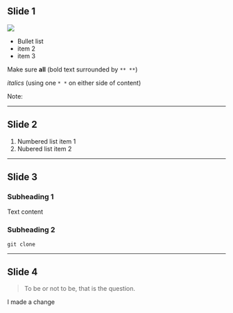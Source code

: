 ## Slide 1

![](https://media0.giphy.com/media/rncdcDDHCQaWI/200w.gif)

* Bullet list
* item 2
* item 3

Make sure **all** (bold text surrounded by `** **`) 

*italics* (using one `* *` on either side of content)

Note: 

---

## Slide 2

1. Numbered list item 1
2. Nubered list item 2

---

## Slide 3

### Subheading 1

Text content

### Subheading 2 

`git clone `

---

## Slide 4

> To be or not to be, that is the question.

I made a change





